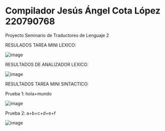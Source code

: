 # Compilador Jesús Ángel Cota López 220790768
 Proyecto Seminario de Traductores de Lenguaje 2

RESULADOS TAREA MINI LEXICO:

![image](https://github.com/elderdeveloper15/Compilador-220790768-STL2/assets/54344130/0e533b35-0037-4e18-8f7e-d4ba8251c1cf)

 RESULTADOS DE ANALIZADOR LEXICO:

 ![image](https://github.com/elderdeveloper15/Compilador-220790768-STL2/assets/54344130/403655db-83de-42e0-840d-0387fae1ceae)

RESULTADOS TAREA MINI SINTACTICO:

Prueba 1:  hola+mundo

![image](https://github.com/elderdeveloper15/Compilador-220790768-STL2/assets/54344130/06d91918-bdaa-42f5-820d-b9c58063f2f8)


Prueba 2: a+b+c+d+e+f

![image](https://github.com/elderdeveloper15/Compilador-220790768-STL2/assets/54344130/50f54391-7f76-4848-9111-abde3b8b805f)
